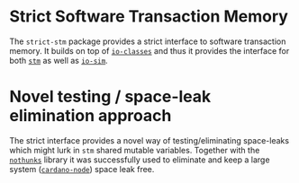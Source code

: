 # Strict Software Transaction Memory

The `strict-stm` package provides a strict interface to software transaction
memory.  It builds on top of [`io-classes`] and thus it provides the interface
for both [`stm`] as well as [`io-sim`].

# Novel testing / space-leak elimination approach

The strict interface provides a novel way of testing/eliminating space-leaks
which might lurk in `stm` shared mutable variables.  Together with the
[`nothunks`] library it was successfully used to eliminate and keep a large
system ([`cardano-node`]) space leak free.

[`cardano-node`]: https://www.github.com/input-output-hk/cardano-node
[`io-classes`]: https://hackage.haskell.org/package/io-classes
[`io-sim`]: https://hackage.haskell.org/package/io-sim
[`nothunks`]: https://hackage.haskell.org/package/nothunks
[`stm`]: https://hackage.haskell.org/package/stm
